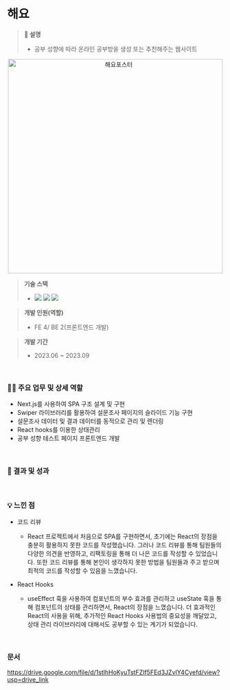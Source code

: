 # 해요
> **📖 설명**
> - 공부 성향에 따라 온라인 공부방을 생성 또는 추천해주는 웹사이트

<div align="center">
  <img src="https://github.com/user-attachments/assets/bd5a6c7d-c53e-48f1-afa6-4899602f0603" alt="해요포스터" width="500" />
</div>

> **기술 스택**
> - <img src="https://img.shields.io/badge/react-%2320232a.svg?style=for-the-badge&logo=react&logoColor=%2361DAFB"> <img src="https://img.shields.io/badge/Next-black?style=for-the-badge&logo=next.js&logoColor=white"> <img src="https://img.shields.io/badge/styled--components-DB7093?style=for-the-badge&logo=styled-components&logoColor=white">

> **개발 인원(역할)**
> - FE 4/ BE 2(프론트엔드 개발)

> **개발 기간**
>  - 2023.06 ~ 2023.09

<br>

### 💁‍♂️ 주요 업무 및 상세 역할
- Next.js를 사용하여 SPA 구조 설계 및 구현
- Swiper 라이브러리를 활용하여 설문조사 페이지의 슬라이드 기능 구현
- 설문조사 데이터 및 결과 데이터를 동적으로 관리 및 렌더링
- React hooks를 이용한 상태관리
- 공부 성향 테스트 페이지 프론트엔드 개발

<br>

### 🎯 결과 및 성과

<br>

### 💡 느낀 점
- 코드 리뷰
    - React 프로젝트에서 처음으로 SPA를 구현하면서, 초기에는 React의 장점을 충분히 활용하지 못한 코드를 작성했습니다. 그러나 코드 리뷰를 통해 팀원들의 다양한 의견을 반영하고, 리팩토링을 통해 더 나은 코드를 작성할 수 있었습니다. 또한 코드 리뷰를 통해 본인이 생각하지 못한 방법을 팀원들과 주고 받으며 최적의 코드를 작성할 수 있음을 느꼈습니다.
    
- React Hooks
    - useEffect 훅을 사용하여 컴포넌트의 부수 효과를 관리하고 useState 훅을 통해 컴포넌트의 상태를 관리하면서, React의 장점을 느꼈습니다. 더 효과적인 React의 사용을 위해, 추가적인 React Hooks 사용법의 중요성을 깨달았고, 상태 관리 라이브러리에 대해서도 공부할 수 있는 계기가 되었습니다.
 
<br>

### 문서
https://drive.google.com/file/d/1stlhHoKyuTstFZIf5FEd3JZvIY4Cyefd/view?usp=drive_link


